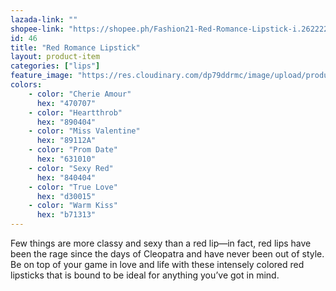 ```yaml
---
lazada-link: ""
shopee-link: "https://shopee.ph/Fashion21-Red-Romance-Lipstick-i.26222223.826165415"
id: 46
title: "Red Romance Lipstick"
layout: product-item
categories: ["lips"]
feature_image: "https://res.cloudinary.com/dp79ddrmc/image/upload/products/redRomance.jpg"
colors:
    - color: "Cherie Amour"
      hex: "470707"    
    - color: "Heartthrob"
      hex: "890404"
    - color: "Miss Valentine"
      hex: "89112A"
    - color: "Prom Date"
      hex: "631010"
    - color: "Sexy Red"
      hex: "840404"
    - color: "True Love"
      hex: "d30015"
    - color: "Warm Kiss"
      hex: "b71313"
---
```

Few things are more classy and sexy than a red lip—in fact, red lips have been the rage since the days of Cleopatra and have never been out of style. Be on top of your game in love and life with these intensely colored red lipsticks that is bound to be ideal for anything you’ve got in mind.
